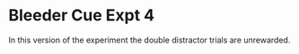 # Bleeder Cue Expt 4

In this version of the experiment the double distractor trials are unrewarded.
